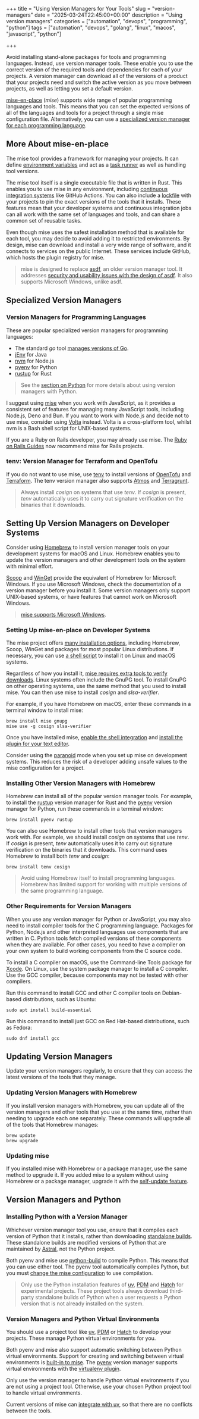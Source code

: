 +++
title = "Using Version Managers for Your Tools"
slug = "version-managers"
date = "2025-03-24T22:45:00+00:00"
description = "Using version managers"
categories = ["automation", "devops", "programming", "python"]
tags = ["automation", "devops", "golang", "linux", "macos", "javascript", "python"]

+++

Avoid installing stand-alone packages for tools and programming languages. Instead, use version manager tools. These enable you to use the correct version of the required tools and dependencies for each of your projects. A version manager can download all of the versions of a product that your projects need and switch the active version as you move between projects, as well as letting you set a default version.

[mise-en-place](https://mise.jdx.dev/) (_mise_) supports wide range of popular programming languages and tools. This means that you can set the expected versions of all of the languages and tools for a project through a single mise configuration file. Alternatively, you can use a [specialized version manager for each programming language](#version-managers-for-programming-languages).

## More About mise-en-place

The mise tool provides a framework for managing your projects. It can define [environment variables](https://mise.jdx.dev/environments/) and act as a [task runner](https://mise.jdx.dev/tasks/) as well as handling tool versions.

The mise tool itself is a single executable file that is written in Rust. This enables you to use mise in any environment, including [continuous integration systems](https://mise.jdx.dev/continuous-integration.html) like GitHub Actions. You can also include a [lockfile](https://mise.jdx.dev/configuration/settings.html#lockfile) with your projects to pin the exact versions of the tools that it installs. These features mean that your developer systems and continuous integration jobs can all work with the same set of languages and tools, and can share a common set of reusable tasks.

Even though mise uses the safest installation method that is available for each tool, you may decide to avoid adding it to restricted environments. By design, mise can download and install a very wide range of software, and it connects to services on the public Internet. These services include GitHub, which hosts the plugin registry for mise.

> mise is designed to replace [asdf](https://asdf-vm.com/), an older version manager tool. It addresses [security and usability issues with the design of asdf](https://mise.jdx.dev/dev-tools/comparison-to-asdf.html). It also supports Microsoft Windows, unlike asdf.

## Specialized Version Managers

### Version Managers for Programming Languages

These are popular specialized version managers for programming languages:

- The standard _go_ tool [manages versions of Go](https://go.dev/doc/manage-install#installing-multiple).
- [jEnv](https://www.jenv.be/) for Java
- [nvm](https://github.com/nvm-sh/nvm) for Node.js
- [pyenv](https://github.com/pyenv/pyenv) for Python
- [rustup](https://rustup.rs/) for Rust

> See the [section on Python](#version-managers-and-python) for more details about using version managers with Python.

I suggest using [mise](https://mise.jdx.dev/) when you work with JavaScript, as it provides a consistent set of features for managing many JavaScript tools, including Node.js, Deno and Bun. If you want to work with Node.js and decide not to use mise, consider using [Volta](https://volta.sh/) instead. Volta is a cross-platform tool, whilst nvm is a Bash shell script for UNIX-based systems.

If you are a Ruby on Rails developer, you may already use mise. The [Ruby on Rails Guides](https://guides.rubyonrails.org/) now recommend mise for Rails projects.

### tenv: Version Manager for Terraform and OpenTofu

If you do not want to use mise, use [tenv](https://tofuutils.github.io/tenv/) to install versions of [OpenTofu](https://opentofu.org/) and [Terraform](https://www.terraform.io/). The tenv version manager also supports [Atmos](https://atmos.tools/) and [Terragrunt](https://terragrunt.gruntwork.io/).

> Always install _cosign_ on systems that use _tenv_. If _cosign_ is present, _tenv_ automatically uses it to carry out signature verification on the binaries that it downloads.

## Setting Up Version Managers on Developer Systems

Consider using [Homebrew](http://brew.sh/) to install version manager tools on your development systems for macOS and Linux. Homebrew enables you to update the version managers and other development tools on the system with minimal effort.

[Scoop](https://scoop.sh/) and [WinGet](https://learn.microsoft.com/en-us/windows/package-manager/winget/) provide the equivalent of Homebrew for Microsoft Windows. If you use Microsoft Windows, check the documentation of a version manager before you install it. Some version managers only support UNIX-based systems, or have features that cannot work on Microsoft Windows.

> [mise supports Microsoft Windows](https://mise.jdx.dev/faq.html#windows-support).

### Setting Up mise-en-place on Developer Systems

The mise project offers [many installation options](https://mise.jdx.dev/installing-mise.html), including Homebrew, Scoop, WinGet and packages for most popular Linux distributions. If necessary, you can use [a shell script](https://mise.jdx.dev/installing-mise.html#https-mise-run) to install it on Linux and macOS systems.

Regardless of how you install it, [mise requires extra tools to verify downloads](https://mise.jdx.dev/tips-and-tricks.html#software-verification). Linux systems often include the GnuPG tool. To install GnuPG on other operating systems, use the same method that you used to install mise. You can then use mise to install _cosign_ and _slsa-verifier_.

For example, if you have Homebrew on macOS, enter these commands in a terminal window to install mise:

```shell
brew install mise gnupg
mise use -g cosign slsa-verifier
```

Once you have installed mise, [enable the shell integration](https://mise.jdx.dev/installing-mise.html#shells) and [install the plugin for your text editor](https://mise.jdx.dev/ide-integration.html).

Consider using the [paranoid](https://mise.jdx.dev/paranoid.html) mode when you set up mise on development systems. This reduces the risk of a developer adding unsafe values to the mise configuration for a project.

### Installing Other Version Managers with Homebrew

Homebrew can install all of the popular version manager tools. For example, to install the [rustup](https://rustup.rs/) version manager for Rust and the [pyenv](https://github.com/pyenv/pyenv) version manager for Python, run these commands in a terminal window:

```shell
brew install pyenv rustup
```

You can also use Homebrew to install other tools that version managers work with. For example, we should install _cosign_ on systems that use _tenv_. If _cosign_ is present, _tenv_ automatically uses it to carry out signature verification on the binaries that it downloads. This command uses Homebrew to install both _tenv_ and _cosign_:

```shell
brew install tenv cosign
```

> Avoid using Homebrew itself to install programming languages. Homebrew has limited support for working with multiple versions of the same programming language.

### Other Requirements for Version Managers

When you use any version manager for Python or JavaScript, you may also need to install compiler tools for the C programming language. Packages for Python, Node.js and other interpreted languages use components that are written in C. Python tools fetch compiled versions of these components when they are available. For other cases, you need to have a compiler on your own system to build working components from the C source code.

To install a C compiler on macOS, use the Command-line Tools package for [Xcode](https://developer.apple.com/xcode/resources/). On Linux, use the system package manager to install a C compiler. Use the GCC compiler, because components may not be tested with other compilers.

Run this command to install GCC and other C compiler tools on Debian-based distributions, such as Ubuntu:

```shell
sudo apt install build-essential
```

Run this command to install just GCC on Red Hat-based distributions, such as Fedora:

```shell
sudo dnf install gcc
```

## Updating Version Managers

Update your version managers regularly, to ensure that they can access the latest versions of the tools that they manage.

### Updating Version Managers with Homebrew

If you install version managers with Homebrew, you can update all of the version managers and other tools that you use at the same time, rather than needing to upgrade each one separately. These commands will upgrade all of the tools that Homebrew manages:

```shell
brew update
brew upgrade
```

### Updating mise

If you installed mise with Homebrew or a package manager, use the same method to upgrade it. If you added mise to a system without using Homebrew or a package manager, upgrade it with the [self-update feature](https://mise.jdx.dev/cli/self-update.html#mise-self-update).

## Version Managers and Python

### Installing Python with a Version Manager

Whichever version manager tool you use, ensure that it compiles each version of Python that it installs, rather than downloading [standalone builds](https://gregoryszorc.com/docs/python-build-standalone/main/). These standalone builds are modified versions of Python that are maintained by [Astral](https://astral.sh/), not the Python project.

Both pyenv and mise use [python-build](https://github.com/pyenv/pyenv/tree/master/plugins/python-build) to compile Python. This means that you can use either tool. The pyenv tool automatically compiles Python, but you must [change the mise configuration](https://mise.jdx.dev/lang/python.html#precompiled-python-binaries) to use compilation.

> Only use the Python installation features of [uv](https://docs.astral.sh/uv/), [PDM](https://pdm-project.org) and [Hatch](https://hatch.pypa.io) for experimental projects. These project tools always download third-party standalone builds of Python when a user requests a Python version that is not already installed on the system.

### Version Managers and Python Virtual Environments

You should use a project tool like [uv](https://docs.astral.sh/uv/), [PDM](https://pdm-project.org) or [Hatch](https://hatch.pypa.io) to develop your projects. These manage Python virtual environments for you.

Both pyenv and mise also support automatic switching between Python virtual environments. Support for creating and switching between virtual environments is [built-in to mise](https://mise.jdx.dev/lang/python.html#automatic-virtualenv-activation). The [pyenv](https://github.com/pyenv/pyenv) version manager supports virtual environments with the [virtualenv plugin](https://github.com/pyenv/pyenv-virtualenv).

Only use the version manager to handle Python virtual environments if you are not using a project tool. Otherwise, use your chosen Python project tool to handle virtual environments.

Current versions of mise can [integrate with uv](https://mise.jdx.dev/mise-cookbook/python.html#mise-uv), so that there are no conflicts between the tools.
